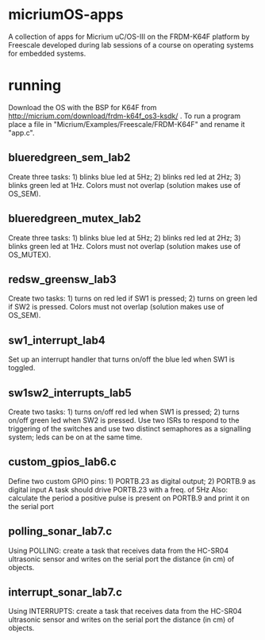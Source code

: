 # micriumOS-apps
A collection of apps for Micrium uC/OS-III on the FRDM-K64F platform by Freescale developed during lab sessions of a course on operating systems for embedded systems.

# running
Download the OS with the BSP for K64F from http://micrium.com/download/frdm-k64f_os3-ksdk/ .
To run a program place a file in "Micrium/Examples/Freescale/FRDM-K64F" and rename it "app.c".


## blueredgreen_sem_lab2
Create three tasks: 1) blinks blue led at 5Hz; 2) blinks red led at 2Hz; 3) blinks green led at 1Hz.
Colors must not overlap (solution makes use of OS_SEM).

## blueredgreen_mutex_lab2
Create three tasks: 1) blinks blue led at 5Hz; 2) blinks red led at 2Hz; 3) blinks green led at 1Hz.
Colors must not overlap (solution makes use of OS_MUTEX).

## redsw_greensw_lab3
Create two tasks: 1) turns on red led if SW1 is pressed; 2) turns on green led if SW2 is pressed.
Colors must not overlap (solution makes use of OS_SEM).

## sw1_interrupt_lab4
Set up an interrupt handler that turns on/off the blue led when SW1 is toggled.

## sw1sw2_interrupts_lab5
Create two tasks: 1) turns on/off red led when SW1 is pressed; 2) turns on/off green led when SW2 is pressed.
Use two ISRs to respond to the triggering of the switches and use two distinct semaphores as a signalling system;
leds can be on at the same time.

## custom_gpios_lab6.c
Define two custom GPIO pins: 1) PORTB.23 as digital output; 2) PORTB.9 as digital input
A task should drive PORTB.23 with a freq. of 5Hz
Also: calculate the period a positive pulse is present on PORTB.9 and print it on the serial port

## polling_sonar_lab7.c
Using POLLING: create a task that receives data from the HC-SR04 ultrasonic sensor and writes on the serial port the
distance (in cm) of objects.

## interrupt_sonar_lab7.c
Using INTERRUPTS: create a task that receives data from the HC-SR04 ultrasonic sensor and writes on the serial port
the distance (in cm) of objects.
